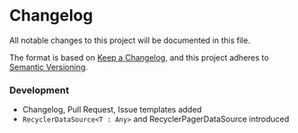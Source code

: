 # Changelog

All notable changes to this project will be documented in this file.

The format is based on [Keep a Changelog](https://keepachangelog.com/en/1.0.0/),
and this project adheres to [Semantic Versioning](https://semver.org/spec/v2.0.0.html).


### Development
- Changelog, Pull Request, Issue templates added
- `RecyclerDataSource<T : Any>` and RecyclerPagerDataSource<T : Any> introduced
